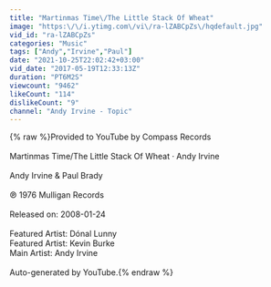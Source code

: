 ```yaml
---
title: "Martinmas Time\/The Little Stack Of Wheat"
image: "https:\/\/i.ytimg.com\/vi\/ra-lZABCpZs\/hqdefault.jpg"
vid_id: "ra-lZABCpZs"
categories: "Music"
tags: ["Andy","Irvine","Paul"]
date: "2021-10-25T22:02:42+03:00"
vid_date: "2017-05-19T12:33:13Z"
duration: "PT6M2S"
viewcount: "9462"
likeCount: "114"
dislikeCount: "9"
channel: "Andy Irvine - Topic"
---
```

{% raw %}Provided to YouTube by Compass Records<br /><br />Martinmas Time/The Little Stack Of Wheat · Andy Irvine<br /><br />Andy Irvine &amp; Paul Brady<br /><br />℗ 1976 Mulligan Records<br /><br />Released on: 2008-01-24<br /><br />Featured Artist: Dónal Lunny<br />Featured Artist: Kevin Burke<br />Main Artist: Andy Irvine<br /><br />Auto-generated by YouTube.{% endraw %}
